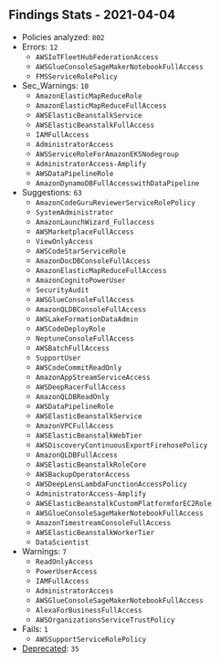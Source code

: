 ## Findings Stats - 2021-04-04

- Policies analyzed: `802`
- Errors: `12`
  - `AWSIoTFleetHubFederationAccess`
  - `AWSGlueConsoleSageMakerNotebookFullAccess`
  - `FMSServiceRolePolicy`
- Sec_Warnings: `10`
  - `AmazonElasticMapReduceRole`
  - `AmazonElasticMapReduceFullAccess`
  - `AWSElasticBeanstalkService`
  - `AWSElasticBeanstalkFullAccess`
  - `IAMFullAccess`
  - `AdministratorAccess`
  - `AWSServiceRoleForAmazonEKSNodegroup`
  - `AdministratorAccess-Amplify`
  - `AWSDataPipelineRole`
  - `AmazonDynamoDBFullAccesswithDataPipeline`
- Suggestions: `63`
  - `AmazonCodeGuruReviewerServiceRolePolicy`
  - `SystemAdministrator`
  - `AmazonLaunchWizard_Fullaccess`
  - `AWSMarketplaceFullAccess`
  - `ViewOnlyAccess`
  - `AWSCodeStarServiceRole`
  - `AmazonDocDBConsoleFullAccess`
  - `AmazonElasticMapReduceFullAccess`
  - `AmazonCognitoPowerUser`
  - `SecurityAudit`
  - `AWSGlueConsoleFullAccess`
  - `AmazonQLDBConsoleFullAccess`
  - `AWSLakeFormationDataAdmin`
  - `AWSCodeDeployRole`
  - `NeptuneConsoleFullAccess`
  - `AWSBatchFullAccess`
  - `SupportUser`
  - `AWSCodeCommitReadOnly`
  - `AmazonAppStreamServiceAccess`
  - `AWSDeepRacerFullAccess`
  - `AmazonQLDBReadOnly`
  - `AWSDataPipelineRole`
  - `AWSElasticBeanstalkService`
  - `AmazonVPCFullAccess`
  - `AWSElasticBeanstalkWebTier`
  - `AWSDiscoveryContinuousExportFirehosePolicy`
  - `AmazonQLDBFullAccess`
  - `AWSElasticBeanstalkRoleCore`
  - `AWSBackupOperatorAccess`
  - `AWSDeepLensLambdaFunctionAccessPolicy`
  - `AdministratorAccess-Amplify`
  - `AWSElasticBeanstalkCustomPlatformforEC2Role`
  - `AWSGlueConsoleSageMakerNotebookFullAccess`
  - `AmazonTimestreamConsoleFullAccess`
  - `AWSElasticBeanstalkWorkerTier`
  - `DataScientist`
- Warnings: `7`
  - `ReadOnlyAccess`
  - `PowerUserAccess`
  - `IAMFullAccess`
  - `AdministratorAccess`
  - `AWSGlueConsoleSageMakerNotebookFullAccess`
  - `AlexaForBusinessFullAccess`
  - `AWSOrganizationsServiceTrustPolicy`
- Fails: `1`
  - `AWSSupportServiceRolePolicy`
- [Deprecated](../DEPRECATED.json): `35`

